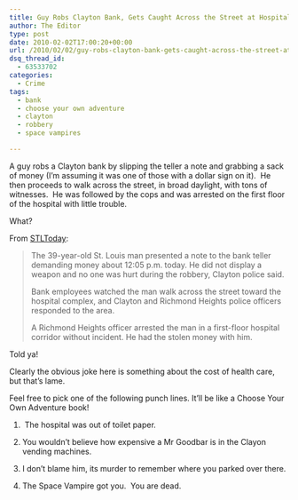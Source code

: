 ```yaml
---
title: Guy Robs Clayton Bank, Gets Caught Across the Street at Hospital
author: The Editor
type: post
date: 2010-02-02T17:00:20+00:00
url: /2010/02/02/guy-robs-clayton-bank-gets-caught-across-the-street-at-hospital/
dsq_thread_id:
  - 63533702
categories:
  - Crime
tags:
  - bank
  - choose your own adventure
  - clayton
  - robbery
  - space vampires

---
```

A guy robs a Clayton bank by slipping the teller a note and grabbing a sack of money (I&#8217;m assuming it was one of those with a dollar sign on it).  He then proceeds to walk across the street, in broad daylight, with tons of witnesses.  He was followed by the cops and was arrested on the first floor of the hospital with little trouble.

What?

From <a href="http://www.stltoday.com/blogzone/st-louis-crime-beat/2010/02/01/clayton-bank-robber-doesnt-get-far/" target="_blank">STLToday</a>:

> The 39-year-old St. Louis man presented a note to the bank teller demanding money about 12:05 p.m. today. He did not display a weapon and no one was hurt during the robbery, Clayton police said.
> 
> Bank employees watched the man walk across the street toward the hospital complex, and Clayton and Richmond Heights police officers responded to the area.
> 
> A Richmond Heights officer arrested the man in a first-floor hospital corridor without incident. He had the stolen money with him.

Told ya!

Clearly the obvious joke here is something about the cost of health care, but that&#8217;s lame.

Feel free to pick one of the following punch lines. It&#8217;ll be like a Choose Your Own Adventure book!

1.  The hospital was out of toilet paper.

2. You wouldn&#8217;t believe how expensive a Mr Goodbar is in the Clayon vending machines.

3. I don&#8217;t blame him, its murder to remember where you parked over there.

4. The Space Vampire got you.  You are dead.

<p style="text-align: center;">
  <a href="http://punchingkitty.com/wp-content/uploads/2010/02/cyoa071.jpeg?filter=resize&w=400"><img class="aligncenter size-large wp-image-3123" title="cyoa071" src="http://punchingkitty.com/wp-content/uploads/2010/02/cyoa071-620x1024.jpg?filter=resize&w=400" alt="" srcset="http://media.punchingkitty.com/wordpress/2010/02/cyoa071-620x1024.jpg 620w, http://media.punchingkitty.com/wordpress/2010/02/cyoa071-181x300.jpg 181w, http://media.punchingkitty.com/wordpress/2010/02/cyoa071.jpeg 640w" sizes="(max-width: 620px) 100vw, 620px" /></a>
</p>